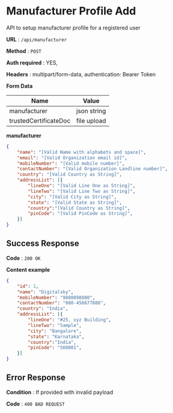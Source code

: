# Manufacturer Profile Add

API to setup manufacturer profile for a registered user

**URL** : `/api/manufacturer`

**Method** : `POST`

**Auth required** : YES,

**Headers** : multipart/form-data, authentication: Bearer Token

**Form Data**

| Name                       | Value                              |
| ---------------------------|------------------------------------|
| manufacturer               | json string                        |
| trustedCertificateDoc      | file upload                        |

**manufacturer**

```json
{
	"name": "[Valid Name with alphabets and space]",
	"email": "[Valid Organization email id]",
	"mobileNumber": "[Valid mobile number]",
	"contactNumber": "[Valid Organization Landline number]",
	"country": "[Valid Country as String]",
	"addressList": [{
		"lineOne": "[Valid Line One as String]",
		"lineTwo": "[Valid Line Two as String]",
		"city": "[Valid City as String]",
		"state": "[Valid State as String]",
		"country":"[Valid Country as String]",
		"pinCode": "[Valid PinCode as String]",
	}]
}
```

## Success Response

**Code** : `200 OK`

**Content example**

```json
{
    "id": 1,
	"name": "Digitalsky",
	"mobileNumber": "9880098880",
	"contactNumber": "080-456677888",
	"country": "India",
	"addressList": [{
		"lineOne": "#25, xyz Building",
		"lineTwo": "Sample",
		"city": "Bangalore",
		"state": "Karnataka",
		"country":"India",
		"pinCode": "560001",
	}]
}
```

## Error Response

**Condition** : If provided with invalid payload

**Code** : `400 BAD REQUEST`
